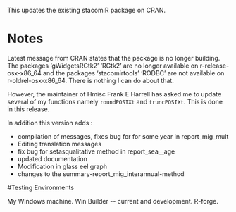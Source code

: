 This updates the existing stacomiR package on CRAN.

# Notes

Latest message from CRAN states that the package is no longer building. The packages
 ‘gWidgetsRGtk2’ ‘RGtk2’ are no longer available on r-release-osx-x86_64 and the packages
  ‘stacomirtools’ ‘RODBC’ are not available on  r-oldrel-osx-x86_64. There is nothing I can do about that.

However, the maintainer of Hmisc Frank E Harrell has asked me to update several of my functions
namely `roundPOSIXt` and `truncPOSIXt`. This is done in this release.

In addition this version adds :


* compilation of messages, fixes bug for for some year in report\_mig\_mult
* Editing translation messages 
* fix bug for setasqualitative method in report\_sea__age
* updated documentation 
* Modification in glass eel graph
* changes to the summary-report\_mig\_interannual-method 

#Testing Environments

My Windows machine.
Win Builder -- current and development.
R-forge.

